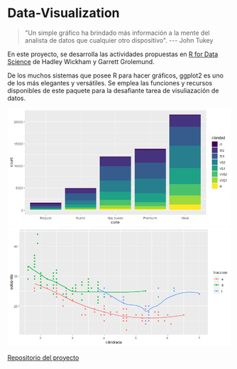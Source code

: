 # Data-Visualization
 > "Un simple gráfico ha brindado más información a la mente del analista de datos que cualquier otro dispositivo".
> --- John Tukey


En este proyecto, se desarrolla las actividades propuestas en  [R for Data Science](https://es.r4ds.hadley.nz/index.html) de Hadley Wickham y Garrett Grolemund.  

De los muchos sistemas que posee R para hacer gráficos, ggplot2 es uno de los más elegantes y versátiles. Se emplea las funciones y recursos disponibles de este paquete para la desafiante tarea de visuliazación de datos. 

![](/images/Rplot.png)
![](/images/Rplot02.png)

[Repositorio del proyecto](https://github.com/VaneFigueroa/Data-Visualization.git)
